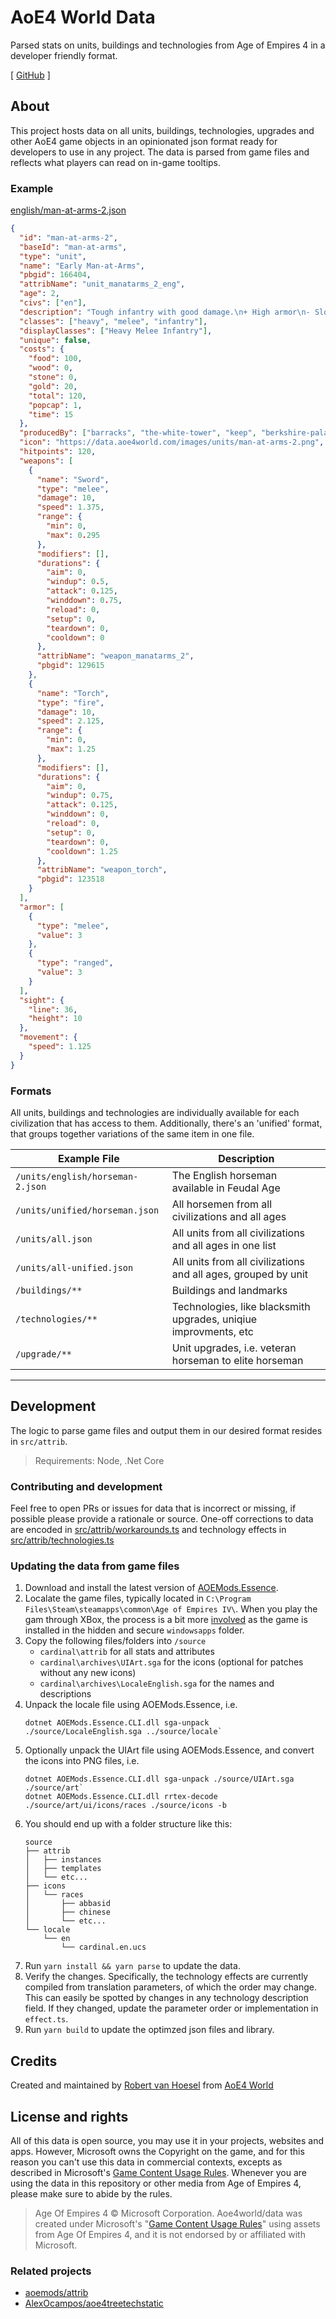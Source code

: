# AoE4 World Data

Parsed stats on units, buildings and technologies from Age of Empires 4 in a developer friendly format.

[ [GitHub](https://github.com/aoe4world/data) ]

## About

This project hosts data on all units, buildings, technologies, upgrades and other AoE4 game objects in an opinionated json format ready for developers to use in any project. The data is parsed from game files and reflects what players can read on in-game tooltips.

### Example

[english/man-at-arms-2.json](./units/english/man-at-arms-2.json)

```json
{
  "id": "man-at-arms-2",
  "baseId": "man-at-arms",
  "type": "unit",
  "name": "Early Man-at-Arms",
  "pbgid": 166404,
  "attribName": "unit_manatarms_2_eng",
  "age": 2,
  "civs": ["en"],
  "description": "Tough infantry with good damage.\n+ High armor\n- Slow movement\n- Countered by Knights, Lancers, and Crossbowmen",
  "classes": ["heavy", "melee", "infantry"],
  "displayClasses": ["Heavy Melee Infantry"],
  "unique": false,
  "costs": {
    "food": 100,
    "wood": 0,
    "stone": 0,
    "gold": 20,
    "total": 120,
    "popcap": 1,
    "time": 15
  },
  "producedBy": ["barracks", "the-white-tower", "keep", "berkshire-palace"],
  "icon": "https://data.aoe4world.com/images/units/man-at-arms-2.png",
  "hitpoints": 120,
  "weapons": [
    {
      "name": "Sword",
      "type": "melee",
      "damage": 10,
      "speed": 1.375,
      "range": {
        "min": 0,
        "max": 0.295
      },
      "modifiers": [],
      "durations": {
        "aim": 0,
        "windup": 0.5,
        "attack": 0.125,
        "winddown": 0.75,
        "reload": 0,
        "setup": 0,
        "teardown": 0,
        "cooldown": 0
      },
      "attribName": "weapon_manatarms_2",
      "pbgid": 129615
    },
    {
      "name": "Torch",
      "type": "fire",
      "damage": 10,
      "speed": 2.125,
      "range": {
        "min": 0,
        "max": 1.25
      },
      "modifiers": [],
      "durations": {
        "aim": 0,
        "windup": 0.75,
        "attack": 0.125,
        "winddown": 0,
        "reload": 0,
        "setup": 0,
        "teardown": 0,
        "cooldown": 1.25
      },
      "attribName": "weapon_torch",
      "pbgid": 123518
    }
  ],
  "armor": [
    {
      "type": "melee",
      "value": 3
    },
    {
      "type": "ranged",
      "value": 3
    }
  ],
  "sight": {
    "line": 36,
    "height": 10
  },
  "movement": {
    "speed": 1.125
  }
}
```

### Formats

All units, buildings and technologies are individually available for each civilization that has access to them. Additionally, there's an 'unified' format, that groups together variations of the same item in one file.

| Example File                     | Description                                                      |
| -------------------------------- | ---------------------------------------------------------------- |
| `/units/english/horseman-2.json` | The English horseman available in Feudal Age                     |
| `/units/unified/horseman.json`   | All horsemen from all civilizations and all ages                 |
| `/units/all.json`                | All units from all civilizations and all ages in one list        |
| `/units/all-unified.json`        | All units from all civilizations and all ages, grouped by unit   |
| `/buildings/**`                  | Buildings and landmarks                                          |
| `/technologies/**`               | Technologies, like blacksmith upgrades, uniqiue improvments, etc |
| `/upgrade/**`                    | Unit upgrades, i.e. veteran horseman to elite horseman           |

---

## Development
The logic to parse game files and output them in our desired format resides in `src/attrib`.

> Requirements: Node, .Net Core

### Contributing and development

Feel free to open PRs or issues for data that is incorrect or missing, if possible please provide a rationale or source. One-off corrections to data are encoded in [src/attrib/workarounds.ts](.src/attrib/workarounds.ts) and technology effects in [src/attrib/technologies.ts](./src/attrib/technologies.ts)

### Updating the data from game files
1. Download and install the latest version of [AOEMods.Essence](https://github.com/aoemods/AOEMods.Essence/releases).
2. Localate the game files, typically located in `C:\Program Files\Steam\steamapps\common\Age of Empires IV\`. When you play the gam through XBox, the process is a bit more [involved](https://answers.microsoft.com/en-us/xbox/forum/all/where-do-xbox-gamepass-games-install-to-on-pcs/845ceb04-fea7-4fde-b001-8b63fa52df7b#:~:text=yes%20its%20normal,the%20hidden%20folders) as the game is installed in the hidden and secure `windowsapps` folder.
3. Copy the following files/folders into `/source`
   - `cardinal\attrib` for all stats and attributes
   - `cardinal\archives\UIArt.sga` for the icons (optional for patches without any new icons)
   - `cardinal\archives\LocaleEnglish.sga` for the names and descriptions
4. Unpack the locale file using AOEMods.Essence, i.e.
   ```
   dotnet AOEMods.Essence.CLI.dll sga-unpack ./source/LocaleEnglish.sga ../source/locale`
   ```
5. Optionally unpack the UIArt file using AOEMods.Essence, and convert the icons into PNG files, i.e.
   ```
   dotnet AOEMods.Essence.CLI.dll sga-unpack ./source/UIArt.sga ./source/art`
   dotnet AOEMods.Essence.CLI.dll rrtex-decode ./source/art/ui/icons/races ./source/icons -b
   ```
6. You should end up with a folder structure like this:
   ```
   source
   ├── attrib
   │   ├── instances
   │   ├── templates
   │   └── etc...
   ├── icons
   │   └── races
   │       ├── abbasid
   │       ├── chinese
   │       └── etc...
   └── locale
       └── en
           └── cardinal.en.ucs
   ```
7. Run `yarn install && yarn parse` to update the data.
8. Verify the changes. Specifically, the technology effects are currently compiled from translation parameters, of which the order may change. This can easily be spotted by changes in any technology description field. If they changed, update the parameter order or implementation in `effect.ts`.
9. Run `yarn build` to update the optimzed json files and library.



## Credits

Created and maintained by [Robert van Hoesel](https://github.com/robertvanhoesel) from [AoE4 World](https://github.com/aoe4world) 

## License and rights

All of this data is open source, you may use it in your projects, websites and apps. However, Microsoft owns the Copyright on the game, and for this reason you can't use this data in commercial contexts, excepts as described in Microsoft's [Game Content Usage Rules](https://www.xbox.com/en-US/developers/rules). Whenever you are using the data in this repository or other media from Age of Empires 4, please make sure to abide by the rules.

> Age Of Empires 4 © Microsoft Corporation.
> Aoe4world/data was created under Microsoft's "[Game Content Usage Rules](https://www.xbox.com/en-US/developers/rules)" using assets from Age Of Empires 4, and it is not endorsed by or affiliated with Microsoft.

### Related projects

- [aoemods/attrib](https://github.com/aoemods/attrib)
- [AlexOcampos/aoe4treetechstatic](https://github.com/AlexOcampos/aoe4treetechstatic)

